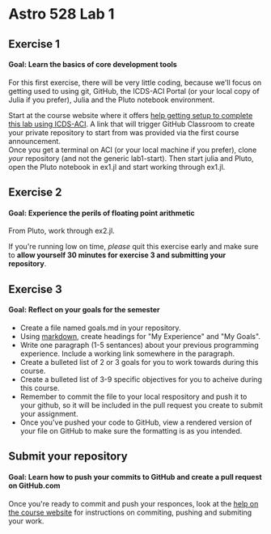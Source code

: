 # Astro 528 Lab 1

## Exercise 1
#### Goal:  Learn the basics of core development tools
For this first exercise, there will be very little coding, because we'll focus on getting used to using git, GitHub, the ICDS-ACI Portal (or your local copy of Julia if you prefer), Julia and the Pluto notebook environment.

Start at the course website where it offers [help getting setup to complete this lab using ICDS-ACI](https://psuastro528.github.io/tips/aci/initial_setup/).  A link that will trigger GitHub Classroom to create your private repository to start from was provided via the first course announcement.  
Once you get a terminal on ACI (or your local machine if you prefer), clone _your_ repository (and not the generic lab1-start).  Then start julia and Pluto, open the Pluto notebook in ex1.jl and start working through ex1.jl.

## Exercise 2
#### Goal:  Experience the perils of floating point arithmetic
From Pluto, work through ex2.jl.

If you're running low on time, *please* quit this exercise early and make sure to **allow yourself 30 minutes for exercise 3 and submitting your repository**.

## Exercise 3
#### Goal:  Reflect on your goals for the semester
- Create a file named goals.md in your repository.
- Using [markdown](https://guides.github.com/features/mastering-markdown/), create headings for "My Experience" and "My Goals".
- Write one paragraph (1-5 sentances) about your previous programming experience.  Include a working link somewhere in the paragraph.
- Create a bulleted list of 2 or 3 goals for you to work towards during this course.  
- Create a bulleted list of 3-9 specific objectives for you to acheive during this course.  
- Remember to commit the file to your local respository and push it to your github, so it will be included in the pull request you create to submit your assignment.  
- Once you've pushed your code to GitHub, view a rendered version of your file on GitHub to make sure the formatting is as you intended.

## Submit your repository
#### Goal:  Learn how to push your commits to GitHub and create a pull request on GitHub.com
Once you're ready to commit and push your responces, look at the [help on the course website](https://psuastro528.github.io/tips/submitting/) for instructions on commiting, pushing and submiting your work.

